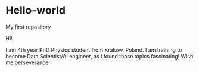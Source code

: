 # Hello-world
My first repository

Hi!

I am 4th year PhD Physics student from Krakow, Poland.
I am training to become Data Scientist/AI engineer, as I found those topics fascinating!
Wish me perseverance!
